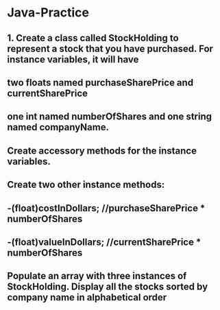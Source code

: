 # Java-Practice
## 1. Create a class called StockHolding to represent a stock that you have purchased. For instance variables, it will have 
## two floats named purchaseSharePrice and currentSharePrice
## one int named numberOfShares and one string named companyName. 
## Create accessory methods for the instance variables. 
## Create two other instance methods:
## -(float)costInDollars; //purchaseSharePrice * numberOfShares
## -(float)valueInDollars; //currentSharePrice * numberOfShares
## Populate an array with three instances of StockHolding. Display all the stocks sorted by company name in alphabetical order
